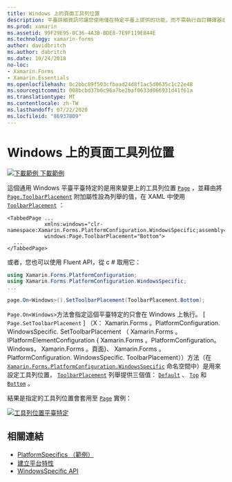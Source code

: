 ```yaml
---
title: Windows 上的頁面工具列位置
description: 平臺詳細資訊可讓您使用僅在特定平臺上提供的功能，而不需執行自訂轉譯器或效果。 本文說明如何使用 Windows 平臺特定的來變更頁面上的工具列位置。
ms.prod: xamarin
ms.assetid: 99F29E95-0C36-4A3B-BDE8-7E9F119E844E
ms.technology: xamarin-forms
author: davidbritch
ms.author: dabritch
ms.date: 10/24/2018
no-loc:
- Xamarin.Forms
- Xamarin.Essentials
ms.openlocfilehash: 0c2bbc89f503cfbaad24d8f1ac5d0635c1c22e48
ms.sourcegitcommit: 008bcbd37b6c96a7be2baf0633d066931d41f61a
ms.translationtype: MT
ms.contentlocale: zh-TW
ms.lasthandoff: 07/22/2020
ms.locfileid: "86937809"
---
```

# <a name="page-toolbar-placement-on-windows"></a>Windows 上的頁面工具列位置

[![下載範例](~/media/shared/download.png) 下載範例](https://docs.microsoft.com/samples/xamarin/xamarin-forms-samples/userinterface-platformspecifics)

這個通用 Windows 平臺平臺特定的是用來變更上的工具列位置 [`Page`](xref:Xamarin.Forms.Page) ，並藉由將 [`Page.ToolbarPlacement`](xref:Xamarin.Forms.PlatformConfiguration.WindowsSpecific.Page.ToolbarPlacementProperty) 附加屬性設為列舉的值，在 XAML 中使用 [`ToolbarPlacement`](xref:Xamarin.Forms.PlatformConfiguration.WindowsSpecific.ToolbarPlacement) ：

```xaml
<TabbedPage ...
            xmlns:windows="clr-namespace:Xamarin.Forms.PlatformConfiguration.WindowsSpecific;assembly=Xamarin.Forms.Core"
            windows:Page.ToolbarPlacement="Bottom">
  ...
</TabbedPage>
```

或者，您也可以使用 Fluent API，從 c # 取用它：

```csharp
using Xamarin.Forms.PlatformConfiguration;
using Xamarin.Forms.PlatformConfiguration.WindowsSpecific;
...

page.On<Windows>().SetToolbarPlacement(ToolbarPlacement.Bottom);
```

`Page.On<Windows>`方法會指定這個平臺特定的只會在 Windows 上執行。 [ `Page.SetToolbarPlacement` ] （X： Xamarin.Forms 。PlatformConfiguration. WindowsSpecific. SetToolbarPlacement （ Xamarin.Forms 。IPlatformElementConfiguration { Xamarin.Forms 。PlatformConfiguration。 Windows， Xamarin.Forms 。頁面}、 Xamarin.Forms 。PlatformConfiguration. WindowsSpecific. ToolbarPlacement））方法（在 [`Xamarin.Forms.PlatformConfiguration.WindowsSpecific`](xref:Xamarin.Forms.PlatformConfiguration.WindowsSpecific) 命名空間中）是用來設定工具列位置， [`ToolbarPlacement`](xref:Xamarin.Forms.PlatformConfiguration.WindowsSpecific.ToolbarPlacement) 列舉提供三個值： [`Default`](xref:Xamarin.Forms.PlatformConfiguration.WindowsSpecific.ToolbarPlacement.Default) 、 [`Top`](xref:Xamarin.Forms.PlatformConfiguration.WindowsSpecific.ToolbarPlacement.Top) 和 [`Bottom`](xref:Xamarin.Forms.PlatformConfiguration.WindowsSpecific.ToolbarPlacement.Bottom) 。

結果是指定的工具列位置會套用至 [`Page`](xref:Xamarin.Forms.Page) 實例：

[![工具列位置平臺特定](page-toolbar-placement-images/toolbar-placement.png)](page-toolbar-placement-images/toolbar-placement-large.png#lightbox "工具列位置平臺特定")

## <a name="related-links"></a>相關連結

- [PlatformSpecifics （範例）](https://docs.microsoft.com/samples/xamarin/xamarin-forms-samples/userinterface-platformspecifics)
- [建立平台特性](~/xamarin-forms/platform/platform-specifics/index.md#creating-platform-specifics)
- [WindowsSpecific API](xref:Xamarin.Forms.PlatformConfiguration.WindowsSpecific)
